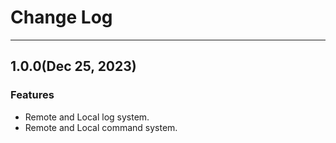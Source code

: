 # Change Log
***

## 1.0.0(Dec 25, 2023)
### Features
* Remote and Local log system.
* Remote and Local command system.
